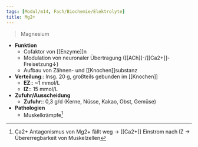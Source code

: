 ```yaml
---
tags: [Modul/m14, Fach/Biochemie/Elektrolyte]
title: Mg2+
---
```

> Magnesium
- **Funktion**
	- Cofaktor von [[Enzyme]]n
	- Modulation von neuronaler Übertragung ([[ACh]]-/[[Ca2+]]-Freisetzung↓)
	- Aufbau von Zähnen- und [[Knochen]]substanz
- **Verteilung**:: Insg. 20 g, großteils gebunden im [[Knochen]]
	- **EZ**:: ~1 mmol/L
	- **IZ**:: 15 mmol/L
- **Zufuhr/Ausscheidung**
	- **Zufuhr**:: 0,3 g/d (Kerne, Nüsse, Kakao, Obst, Gemüse)
- **Pathologien**
	- Muskelkrämpfe[^1]

[^1]: Ca2+ Antagonismus von Mg2+ fällt weg → [[Ca2+]] Einstrom nach IZ → Übererregbarkeit von Muskelzellen